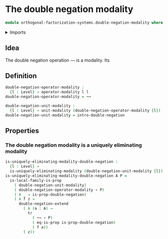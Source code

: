 # The double negation modality

```agda
module orthogonal-factorization-systems.double-negation-modality where
```

<details><summary>Imports</summary>

```agda
open import foundation.propositions
open import foundation.surjective-maps
open import foundation.functions
open import foundation.negation
open import foundation.propositions
open import foundation.identity-types
open import foundation.double-negation
open import foundation.universe-levels

open import orthogonal-factorization-systems.local-types
open import orthogonal-factorization-systems.modal-operators
open import orthogonal-factorization-systems.uniquely-eliminating-modalities
```

</details>

## Idea

The double negation operation `¬¬` is a modality. Its

## Definition

```agda
double-negation-operator-modality :
  {l : Level} → operator-modality l l
double-negation-operator-modality = ¬¬

double-negation-unit-modality :
  {l : Level} → unit-modality (double-negation-operator-modality {l})
double-negation-unit-modality = intro-double-negation
```

## Properties

### The double negation modality is a uniquely eliminating modality

```agda
is-uniquely-eliminating-modality-double-negation :
  {l : Level} →
  is-uniquely-eliminating-modality (double-negation-unit-modality {l})
is-uniquely-eliminating-modality-double-negation A P =
  is-local-family-is-prop
    ( double-negation-unit-modality)
    ( double-negation-operator-modality ∘ P)
    ( λ _ → is-prop-double-negation)
    ( λ f z →
      double-negation-extend
        ( λ (a : A) →
          tr
            ( ¬¬ ∘ P)
            ( eq-is-prop is-prop-double-negation)
            ( f a))
        ( z))
```
